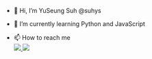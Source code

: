 - 👋 Hi, I’m YuSeung Suh @suhys
<!-- - 👀 I’m interested in ... -->
- 🌱 I’m currently learning Python and JavaScript
<!-- - 💞️ I’m looking to collaborate on ... -->
- 📫 How to reach me  
   <a href= "mailto:yuseung.suh@gmail.com">
    <img src="https://img.icons8.com/fluency/40/000000/apple-mail.png"/>
  </a>
  <a href= "https://www.linkedin.com/in/yuseung-suh/">
    <img src="https://img.icons8.com/office/40/000000/linkedin.png"/>
  </a>


<!---
suhys/suhys is a ✨ special ✨ repository because its `README.md` (this file) appears on your GitHub profile.
You can click the Preview link to take a look at your changes.
--->
